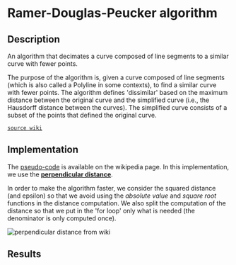 # Ramer-Douglas-Peucker algorithm
## Description
An algorithm that decimates a curve composed of line segments to a similar curve with fewer points.

The purpose of the algorithm is, given a curve composed of line segments (which is also called a Polyline in some contexts), to find a similar curve with fewer points. The algorithm defines 'dissimilar' based on the maximum distance between the original curve and the simplified curve (i.e., the Hausdorff distance between the curves). The simplified curve consists of a subset of the points that defined the original curve.

[`source wiki`](https://en.wikipedia.org/wiki/Ramer%E2%80%93Douglas%E2%80%93Peucker_algorithm)

## Implementation
The [pseudo-code](https://en.wikipedia.org/wiki/Ramer%E2%80%93Douglas%E2%80%93Peucker_algorithm#Pseudocode) is available on the wikipedia page. In this implementation, we use the [__perpendicular distance__](https://en.wikipedia.org/wiki/Distance_from_a_point_to_a_line).

In order to make the algorithm faster, we consider the squared distance (and epsilon) so that we avoid using the _absolute value_ and _square root_ functions in the distance computation. We also split the computation of the distance so that we put in the 'for loop' only what is needed (the denominator is only computed once).

![perpendicular distance from wiki](https://wikimedia.org/api/rest_v1/media/math/render/svg/be2ab4a9d9d77f1623a2723891f652028a7a328d)

## Results

